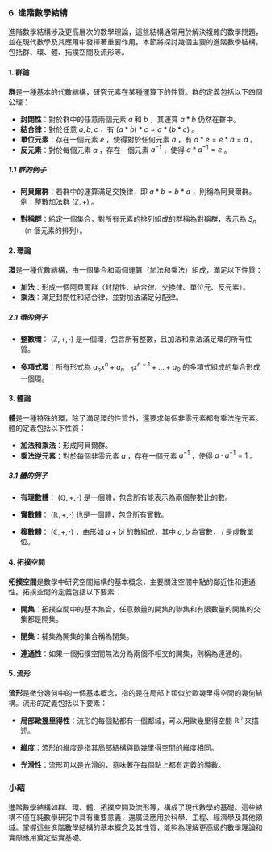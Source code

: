 ### 6. 進階數學結構

進階數學結構涉及更高層次的數學理論，這些結構通常用於解決複雜的數學問題，並在現代數學及其應用中發揮著重要作用。本節將探討幾個主要的進階數學結構，包括群、環、體、拓撲空間及流形等。

#### 1. 群論

**群**是一種基本的代數結構，研究元素在某種運算下的性質。群的定義包括以下四個公理：

- **封閉性**：對於群中的任意兩個元素  $a$  和  $b$ ，其運算  $a * b$  仍然在群中。
- **結合律**：對於任意  $a, b, c$ ，有  $(a * b) * c = a * (b * c)$ 。
- **單位元素**：存在一個元素  $e$ ，使得對於任何元素  $a$ ，有  $a * e = e * a = a$ 。
- **反元素**：對於每個元素  $a$ ，存在一個元素  $a^{-1}$ ，使得  $a * a^{-1} = e$ 。

##### 1.1 群的例子

- **阿貝爾群**：若群中的運算滿足交換律，即  $a * b = b * a$ ，則稱為阿貝爾群。例：整數加法群  $(\mathbb{Z}, +)$ 。

- **對稱群**：給定一個集合，對所有元素的排列組成的群稱為對稱群，表示為  $S_n$ （n 個元素的排列）。

#### 2. 環論

**環**是一種代數結構，由一個集合和兩個運算（加法和乘法）組成，滿足以下性質：

- **加法**：形成一個阿貝爾群（封閉性、結合律、交換律、單位元、反元素）。
- **乘法**：滿足封閉性和結合律，並對加法滿足分配律。

##### 2.1 環的例子

- **整數環**： $(\mathbb{Z}, +, \cdot)$  是一個環，包含所有整數，且加法和乘法滿足環的所有性質。

- **多項式環**：所有形式為  $a_n x^n + a_{n-1} x^{n-1} + \ldots + a_0$  的多項式組成的集合形成一個環。

#### 3. 體論

**體**是一種特殊的環，除了滿足環的性質外，還要求每個非零元素都有乘法逆元素。體的定義包括以下性質：

- **加法和乘法**：形成阿貝爾群。
- **乘法逆元素**：對於每個非零元素  $a$ ，存在一個元素  $a^{-1}$ ，使得  $a \cdot a^{-1} = 1$ 。

##### 3.1 體的例子

- **有理數體**： $(\mathbb{Q}, +, \cdot)$  是一個體，包含所有能表示為兩個整數比的數。

- **實數體**： $(\mathbb{R}, +, \cdot)$  也是一個體，包含所有實數。

- **複數體**： $(\mathbb{C}, +, \cdot)$ ，由形如  $a + bi$  的數組成，其中  $a, b$  為實數， $i$  是虛數單位。

#### 4. 拓撲空間

**拓撲空間**是數學中研究空間結構的基本概念，主要關注空間中點的鄰近性和連通性。拓撲空間的定義包括以下要素：

- **開集**：拓撲空間中的基本集合，任意數量的開集的聯集和有限數量的開集的交集都是開集。

- **閉集**：補集為開集的集合稱為閉集。

- **連通性**：如果一個拓撲空間無法分為兩個不相交的開集，則稱為連通的。

#### 5. 流形

**流形**是微分幾何中的一個基本概念，指的是在局部上類似於歐幾里得空間的幾何結構。流形的定義包括以下要素：

- **局部歐幾里得性**：流形的每個點都有一個鄰域，可以用歐幾里得空間  $\mathbb{R}^n$  來描述。

- **維度**：流形的維度是指其局部結構與歐幾里得空間的維度相同。

- **光滑性**：流形可以是光滑的，意味著在每個點上都有定義的導數。

### 小結

進階數學結構如群、環、體、拓撲空間及流形等，構成了現代數學的基礎。這些結構不僅在純數學研究中具有重要意義，還廣泛應用於科學、工程、經濟學及其他領域。掌握這些進階數學結構的基本概念及其性質，能夠為理解更高級的數學理論和實際應用奠定堅實基礎。